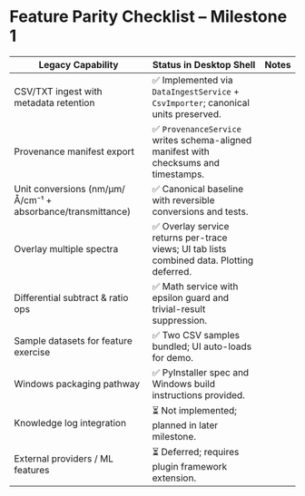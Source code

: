 # Feature Parity Checklist – Milestone 1

| Legacy Capability | Status in Desktop Shell | Notes |
|---|---|---|
| CSV/TXT ingest with metadata retention | ✅ Implemented via `DataIngestService` + `CsvImporter`; canonical units preserved. |
| Provenance manifest export | ✅ `ProvenanceService` writes schema-aligned manifest with checksums and timestamps. |
| Unit conversions (nm/µm/Å/cm⁻¹ + absorbance/transmittance) | ✅ Canonical baseline with reversible conversions and tests. |
| Overlay multiple spectra | ✅ Overlay service returns per-trace views; UI tab lists combined data. Plotting deferred. |
| Differential subtract & ratio ops | ✅ Math service with epsilon guard and trivial-result suppression. |
| Sample datasets for feature exercise | ✅ Two CSV samples bundled; UI auto-loads for demo. |
| Windows packaging pathway | ✅ PyInstaller spec and Windows build instructions provided. |
| Knowledge log integration | ⏳ Not implemented; planned in later milestone. |
| External providers / ML features | ⏳ Deferred; requires plugin framework extension. |
